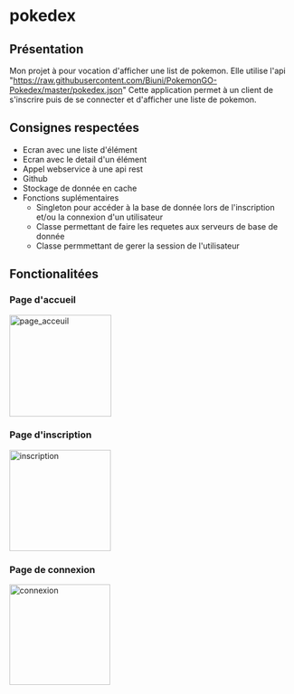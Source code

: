 # pokedex

## Présentation

Mon projet à pour vocation d'afficher une list de pokemon. Elle utilise l'api "https://raw.githubusercontent.com/Biuni/PokemonGO-Pokedex/master/pokedex.json"
Cette application permet à un client de s'inscrire puis de se connecter et d'afficher une liste de pokemon.

## Consignes respectées

* Ecran avec une liste d'élément
* Ecran avec le detail d'un élément
* Appel webservice à une api rest 
* Github 
* Stockage de donnée en cache
* Fonctions suplémentaires
    - Singleton pour accéder à la base de donnée lors de l'inscription et/ou la connexion d'un utilisateur
    - Classe permettant de faire les requetes aux serveurs de base de donnée
    - Classe permmettant de gerer la session de l'utilisateur

## Fonctionalitées

### Page d'accueil
<img width="180" alt="page_acceuil" src="https://user-images.githubusercontent.com/62743450/81472121-28c1e700-91f6-11ea-9d64-202669b528f3.PNG">

### Page d'inscription
<img width="179" alt="inscription" src="https://user-images.githubusercontent.com/62743450/81472634-b2bf7f00-91f9-11ea-81bb-8c511758cac4.PNG">

### Page de connexion
<img width="178" alt="connexion" src="https://user-images.githubusercontent.com/62743450/81472660-df739680-91f9-11ea-9266-ecaad68d0fb8.PNG">




